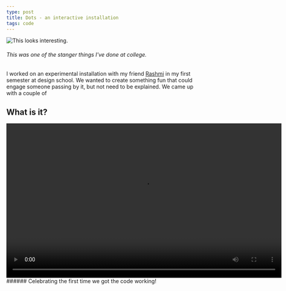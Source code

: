 ```yaml
---
type: post
title: Dots - an interactive installation
tags: code
---
```


![This looks interesting.](https://gyanl.com/assets/dots.png)

###### This was one of the stanger things I've done at college.

I worked on an experimental installation with my friend <a href="https://www.instagram.com/doodler_blue/">Rashmi</a> in my first semester at design school. We wanted to create something fun that could engage someone passing by it, but not need to be explained. We came up with a couple of

## What is it?

<video width="720" height="405" controls>
  <source src="https://gyanl.com/assets/dots-video.mp4" type="video/mp4">
Your browser does not support the video tag.
</video>
###### Celebrating the first time we got the code working!
